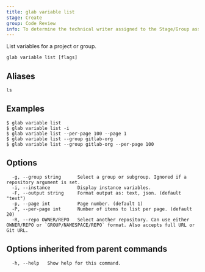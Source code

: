 ```yaml
---
title: glab variable list
stage: Create
group: Code Review
info: To determine the technical writer assigned to the Stage/Group associated with this page, see https://about.gitlab.com/handbook/product/ux/technical-writing/#assignments
---
```


<!--
This documentation is auto generated by a script.
Please do not edit this file directly. Run `make gen-docs` instead.
-->

List variables for a project or group.

```plaintext
glab variable list [flags]
```

## Aliases

```plaintext
ls
```

## Examples

```console
$ glab variable list
$ glab variable list -i
$ glab variable list --per-page 100 --page 1
$ glab variable list --group gitlab-org
$ glab variable list --group gitlab-org --per-page 100

```

## Options

```plaintext
  -g, --group string      Select a group or subgroup. Ignored if a repository argument is set.
  -i, --instance          Display instance variables.
  -F, --output string     Format output as: text, json. (default "text")
  -p, --page int          Page number. (default 1)
  -P, --per-page int      Number of items to list per page. (default 20)
  -R, --repo OWNER/REPO   Select another repository. Can use either OWNER/REPO or `GROUP/NAMESPACE/REPO` format. Also accepts full URL or Git URL.
```

## Options inherited from parent commands

```plaintext
  -h, --help   Show help for this command.
```
